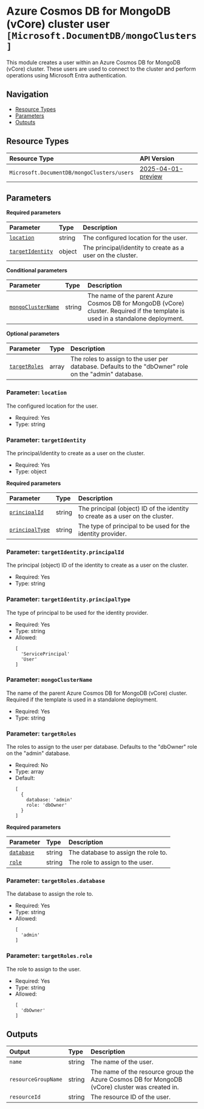 # Azure Cosmos DB for MongoDB (vCore) cluster user `[Microsoft.DocumentDB/mongoClusters]`

This module creates a user within an Azure Cosmos DB for MongoDB (vCore) cluster. These users are used to connect to the cluster and perform operations using Microsoft Entra authentication.

## Navigation

- [Resource Types](#Resource-Types)
- [Parameters](#Parameters)
- [Outputs](#Outputs)

## Resource Types

| Resource Type | API Version |
| :-- | :-- |
| `Microsoft.DocumentDB/mongoClusters/users` | [2025-04-01-preview](https://learn.microsoft.com/en-us/azure/templates/Microsoft.DocumentDB/mongoClusters) |

## Parameters

**Required parameters**

| Parameter | Type | Description |
| :-- | :-- | :-- |
| [`location`](#parameter-location) | string | The configured location for the user. |
| [`targetIdentity`](#parameter-targetidentity) | object | The principal/identity to create as a user on the cluster. |

**Conditional parameters**

| Parameter | Type | Description |
| :-- | :-- | :-- |
| [`mongoClusterName`](#parameter-mongoclustername) | string | The name of the parent Azure Cosmos DB for MongoDB (vCore) cluster. Required if the template is used in a standalone deployment. |

**Optional parameters**

| Parameter | Type | Description |
| :-- | :-- | :-- |
| [`targetRoles`](#parameter-targetroles) | array | The roles to assign to the user per database. Defaults to the "dbOwner" role on the "admin" database. |

### Parameter: `location`

The configured location for the user.

- Required: Yes
- Type: string

### Parameter: `targetIdentity`

The principal/identity to create as a user on the cluster.

- Required: Yes
- Type: object

**Required parameters**

| Parameter | Type | Description |
| :-- | :-- | :-- |
| [`principalId`](#parameter-targetidentityprincipalid) | string | The principal (object) ID of the identity to create as a user on the cluster. |
| [`principalType`](#parameter-targetidentityprincipaltype) | string | The type of principal to be used for the identity provider. |

### Parameter: `targetIdentity.principalId`

The principal (object) ID of the identity to create as a user on the cluster.

- Required: Yes
- Type: string

### Parameter: `targetIdentity.principalType`

The type of principal to be used for the identity provider.

- Required: Yes
- Type: string
- Allowed:
  ```Bicep
  [
    'ServicePrincipal'
    'User'
  ]
  ```

### Parameter: `mongoClusterName`

The name of the parent Azure Cosmos DB for MongoDB (vCore) cluster. Required if the template is used in a standalone deployment.

- Required: Yes
- Type: string

### Parameter: `targetRoles`

The roles to assign to the user per database. Defaults to the "dbOwner" role on the "admin" database.

- Required: No
- Type: array
- Default:
  ```Bicep
  [
    {
      database: 'admin'
      role: 'dbOwner'
    }
  ]
  ```

**Required parameters**

| Parameter | Type | Description |
| :-- | :-- | :-- |
| [`database`](#parameter-targetrolesdatabase) | string | The database to assign the role to. |
| [`role`](#parameter-targetrolesrole) | string | The role to assign to the user. |

### Parameter: `targetRoles.database`

The database to assign the role to.

- Required: Yes
- Type: string
- Allowed:
  ```Bicep
  [
    'admin'
  ]
  ```

### Parameter: `targetRoles.role`

The role to assign to the user.

- Required: Yes
- Type: string
- Allowed:
  ```Bicep
  [
    'dbOwner'
  ]
  ```

## Outputs

| Output | Type | Description |
| :-- | :-- | :-- |
| `name` | string | The name of the user. |
| `resourceGroupName` | string | The name of the resource group the Azure Cosmos DB for MongoDB (vCore) cluster was created in. |
| `resourceId` | string | The resource ID of the user. |
